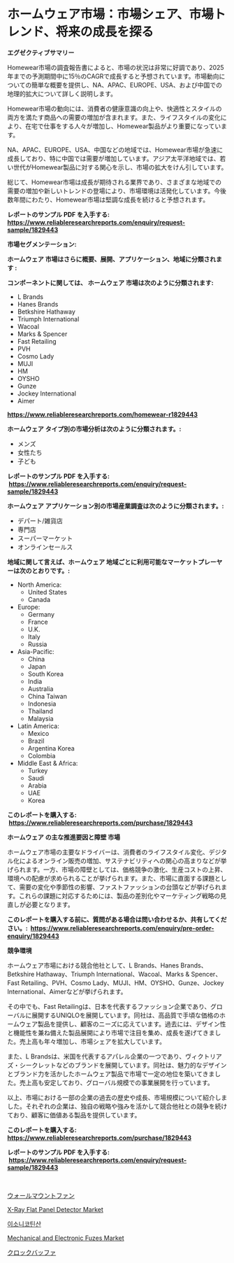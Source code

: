 <p><h1>ホームウェア市場：市場シェア、市場トレンド、将来の成長を探る</h1></p><p><strong>エグゼクティブサマリー</strong></p>
<p><p>Homewear市場の調査報告書によると、市場の状況は非常に好調であり、2025年までの予測期間中に15％のCAGRで成長すると予想されています。市場動向についての簡単な概要を提供し、NA、APAC、EUROPE、USA、および中国での地理的拡大について詳しく説明します。</p><p>Homewear市場の動向には、消費者の健康意識の向上や、快適性とスタイルの両方を満たす商品への需要の増加が含まれます。また、ライフスタイルの変化により、在宅で仕事をする人々が増加し、Homewear製品がより重要になっています。</p><p>NA、APAC、EUROPE、USA、中国などの地域では、Homewear市場が急速に成長しており、特に中国では需要が増加しています。アジア太平洋地域では、若い世代がHomewear製品に対する関心を示し、市場の拡大をけん引しています。</p><p>総じて、Homewear市場は成長が期待される業界であり、さまざまな地域での需要の増加や新しいトレンドの登場により、市場環境は活発化しています。今後数年間にわたり、Homewear市場は堅調な成長を続けると予想されます。</p></p>
<p><strong>レポートのサンプル PDF を入手する: <a href="https://www.reliableresearchreports.com/enquiry/request-sample/1829443">https://www.reliableresearchreports.com/enquiry/request-sample/1829443</a></strong></p>
<p><strong>市場セグメンテーション:</strong></p>
<p><strong> ホームウェア 市場はさらに概要、展開、アプリケーション、地域に分類されます :</strong></p>
<p><strong>コンポーネントに関しては、 ホームウェア 市場は次のように分類されます: &nbsp;</strong></p>
<p><ul><li>L Brands</li><li>Hanes Brands</li><li>Betkshire Hathaway</li><li>Triumph International</li><li>Wacoal</li><li>Marks & Spencer</li><li>Fast Retailing</li><li>PVH</li><li>Cosmo Lady</li><li>MUJI</li><li>HM</li><li>OYSHO</li><li>Gunze</li><li>Jockey International</li><li>Aimer</li></ul></p>
<p><strong><a href="https://www.reliableresearchreports.com/homewear-r1829443">https://www.reliableresearchreports.com/homewear-r1829443</a></strong></p>
<p><strong> ホームウェア タイプ別の市場分析は次のように分類されます。:</strong></p>
<p><ul><li>メンズ</li><li>女性たち</li><li>子ども</li></ul></p>
<p><strong>レポートのサンプル PDF を入手する: &nbsp;<a href="https://www.reliableresearchreports.com/enquiry/request-sample/1829443">https://www.reliableresearchreports.com/enquiry/request-sample/1829443</a></strong></p>
<p><strong> ホームウェア アプリケーション別の市場産業調査は次のように分類されます。:</strong></p>
<p><ul><li>デパート/雑貨店</li><li>専門店</li><li>スーパーマーケット</li><li>オンラインセールス</li></ul></p>
<p><strong>地域に関して言えば、ホームウェア 地域ごとに利用可能なマーケットプレーヤーは次のとおりです。:</strong></p>
<p><ul>
    <li>
        North America:
        <ul>
            <li>United States</li>
            <li>Canada</li>
        </ul>
    </li>
    <li>
        Europe:
        <ul>
            <li>Germany</li>
            <li>France</li>
            <li>U.K.</li>
            <li>Italy</li>
            <li>Russia</li>
        </ul>
    </li>
    <li>
        Asia-Pacific:
        <ul>
            <li>China</li>
            <li>Japan</li>
            <li>South Korea</li>
            <li>India</li>
            <li>Australia</li>
            <li>China Taiwan</li>
            <li>Indonesia</li>
            <li>Thailand</li>
            <li>Malaysia</li>
        </ul>
    </li>
    <li>
        Latin America:
        <ul>
            <li>Mexico</li>
            <li>Brazil</li>
            <li>Argentina Korea</li>
            <li>Colombia</li>
        </ul>
    </li>
    <li>
        Middle East & Africa:
        <ul>
            <li>Turkey</li>
            <li>Saudi</li>
            <li>Arabia</li>
            <li>UAE</li>
            <li>Korea</li>
        </ul>
    </li>
    </ul></p>
<p><strong>このレポートを購入する: &nbsp;<a href="https://www.reliableresearchreports.com/purchase/1829443">https://www.reliableresearchreports.com/purchase/1829443</a></strong></p>
<p><strong>ホームウェア の主な推進要因と障壁 市場</strong></p>
<p><p>ホームウェア市場の主要なドライバーは、消費者のライフスタイル変化、デジタル化によるオンライン販売の増加、サステナビリティへの関心の高まりなどが挙げられます。一方、市場の障壁としては、価格競争の激化、生産コストの上昇、環境への配慮が求められることが挙げられます。また、市場に直面する課題として、需要の変化や季節性の影響、ファストファッションの台頭などが挙げられます。これらの課題に対応するためには、製品の差別化やマーケティング戦略の見直しが必要となります。</p></p>
<p><strong>このレポートを購入する前に、質問がある場合は問い合わせるか、共有してください。:&nbsp; <a href="https://www.reliableresearchreports.com/enquiry/pre-order-enquiry/1829443">https://www.reliableresearchreports.com/enquiry/pre-order-enquiry/1829443</a></strong></p>
<p><strong>競争環境</strong></p>
<p><p>ホームウェア市場における競合他社として、L Brands、Hanes Brands、Betkshire Hathaway、Triumph International、Wacoal、Marks & Spencer、Fast Retailing、PVH、Cosmo Lady、MUJI、HM、OYSHO、Gunze、Jockey International、Aimerなどが挙げられます。</p><p>その中でも、Fast Retailingは、日本を代表するファッション企業であり、グローバルに展開するUNIQLOを展開しています。同社は、高品質で手頃な価格のホームウェア製品を提供し、顧客のニーズに応えています。過去には、デザイン性と機能性を兼ね備えた製品展開により市場で注目を集め、成長を遂げてきました。売上高も年々増加し、市場シェアを拡大しています。</p><p>また、L Brandsは、米国を代表するアパレル企業の一つであり、ヴィクトリアズ・シークレットなどのブランドを展開しています。同社は、魅力的なデザインとブランド力を活かしたホームウェア製品で市場で一定の地位を築いてきました。売上高も安定しており、グローバル規模での事業展開を行っています。</p><p>以上、市場における一部の企業の過去の歴史や成長、市場規模について紹介しました。それぞれの企業は、独自の戦略や強みを活かして競合他社との競争を続けており、顧客に価値ある製品を提供しています。</p></p>
<p><strong>このレポートを購入する: &nbsp; <a href="https://www.reliableresearchreports.com/purchase/1829443">https://www.reliableresearchreports.com/purchase/1829443</a></strong></p>
<p><strong>レポートのサンプル PDF を入手する: &nbsp;<a href="https://www.reliableresearchreports.com/enquiry/request-sample/1829443">https://www.reliableresearchreports.com/enquiry/request-sample/1829443</a></strong><strong></strong></p>
<p>&nbsp;</p>
<p><p><a href="https://github.com/MosesSpinka1914/Market-Research-Report-List-1/blob/main/779894976544.md">ウォールマウントファン</a></p><p><a href="https://github.com/bobicer/Market-Research-Report-List-3/blob/main/x-ray-flat-panel-detector-market.md">X-Ray Flat Panel Detector Market</a></p><p><a href="https://github.com/novabrown3/Market-Research-Report-List-1/blob/main/304000672281.md">이소니코틴산</a></p><p><a href="https://github.com/timeliteaut/Market-Research-Report-List-2/blob/main/mechanical-and-electronic-fuzes-market.md">Mechanical and Electronic Fuzes Market</a></p><p><a href="https://github.com/RudyBoyer2017/Market-Research-Report-List-1/blob/main/634388876545.md">クロックバッファ</a></p></p>